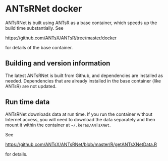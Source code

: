 # ANTsRNet docker

ANTsRNet is built using ANTsR as a base container, which speeds up the build
time substantially. See

https://github.com/ANTsX/ANTsR/tree/master/docker

for details of the base container.


## Building and version information

The latest ANTsRNet is built from Github, and dependencies are installed as
needed. Dependencies that are already installed in the base container (like
ANTsR) are not updated.


## Run time data

ANTsRNet downloads data at run time. If you run the container without Internet
access, you will need to download the data separately and then mount it within
the container at `~/.keras/ANTsXNet`.

See 

https://github.com/ANTsX/ANTsRNet/blob/master/R/getANTsXNetData.R

for details.
